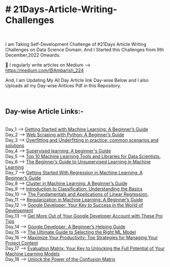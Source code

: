 
<h1 align="left"> # 21Days-Article-Writing-Challenges</h1> <br>

I am Taking Self-Development Challenge of #21Days Article Writing Challenges on Data Science Domain.
And I Started this Challenges from 9th December,2022 Onwards.

📝 I regularly write articles on
Medium --> https://medium.com/@Ambarish_224

And, I am Updating My All Day Article link Day-wise Below and I also Uploads all my Day-wise Aritices Pdf in this Repository. 



<br><h2 align="left"> Day-wise Article Links:-</h2> <br>
Day_1 --> [ Getting Started with Machine Learning: A Beginner’s Guide ](https://medium.com/@Ambarish_224/getting-started-with-machine-learning-a-beginners-guide-1be064e581f6)<br>
Day_2 --> [ Web Scraping with Python: A Beginner’s Guide ](https://medium.com/@Ambarish_224/web-scraping-with-python-a-beginners-guide-64008b805da)<br>
Day_3 --> [ Overfitting and Underfitting in practice: common scenarios and solutions](https://link.medium.com/dUtMemA6Evb)<br>
Day_4 --> [ Supervised learning: A beginner's Guide ]( https://medium.com/@Ambarish_224/supervised-learning-a-beginners-guide-1737f09e0eff )<br>
Day_5 --> [Top 10 Machine Learning Tools and Libraries for Data Scientists.](https://medium.com/@Ambarish_224/top-10-machine-learning-tools-and-libraries-for-data-scientists-927c35f54272)<br>
Day_6 --> [The Beginner’s Guide to Unsupervised Learning in Machine Learning](https://medium.com/@Ambarish_224/the-beginners-guide-to-unsupervised-learning-in-machine-learning-47dfc51eeae3)<br>
Day_7 --> [ Getting Started With Regression in Machine Learning: A Beginner’s Guide ](https://medium.com/@Ambarish_224/getting-started-with-regression-in-machine-learning-a-beginners-guide-1277f09f2b42)<br>
Day_8 --> [Cluster in Machine Learning: A Beginner’s Guide ](https://medium.com/@Ambarish_224/cluster-in-machine-learning-a-beginners-guide-efac04bf5da6 )<br>
Day_9 --> [Introduction to Classification: Understanding the Basics ](https://medium.com/@Ambarish_224/introduction-to-classification-understanding-the-basics-793b9cd4f56)<br>
Day_10 --> [The Fundamentals and Applications of Linear Regression. ](https://medium.com/@Ambarish_224/the-fundamentals-and-applications-of-linear-regression-320ffd480b44)<br>
Day_11 --> [Regularization in Machine Learning: A Beginner’s Guide ](https://medium.com/@Ambarish_224/regularization-in-machine-learning-a-beginners-guide-120ccb763a23 )<br>
Day_12 --> [Google Developer: Your Key to Success in the World of Development ](https://medium.com/@Ambarish_224/google-developer-your-key-to-success-in-the-world-of-development-b4980cc8c8e7 )<br>
Day_13 --> [Get More Out of Your Google Developer Account with These Pro Tips ](https://medium.com/@Ambarish_224/get-more-out-of-your-google-developer-account-with-these-pro-tips-1d7406898b66 )<br>
Day_14 --> [Google Developer: A Beginner’s Helping Guide ](https://medium.com/@Ambarish_224/google-developer-a-beginners-helping-guide-761885a18f3d )<br>
Day_15 --> [The Ultimate Guide to Selecting the Right ML Model](https://medium.com/@Ambarish_224/the-ultimate-guide-to-selecting-the-right-ml-model-af71655d4e5b )<br>
Day_16 --> [Maximize Your Productivity: Top Strategies for Managing Your Project Content](https://medium.com/@Ambarish_224/maximize-your-productivity-top-strategies-for-managing-your-project-content-3f273d5aa199 )<br>
Day_17 --> [Evaluation Matrix: Your Key to Unlocking the Full Potential of Your Machine Learning Models ](https://medium.com/@Ambarish_224/evaluation-matrix-your-key-to-unlocking-the-full-potential-of-your-machine-learning-models-9648b6356a4 )<br>
Day_18 --> [Unlock the Power of the Confusion Matrix ](https://medium.com/@Ambarish_224/unlock-the-power-of-the-confusion-matrix-189419bc7dc3)<br>


